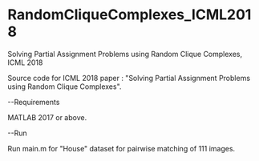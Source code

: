 # RandomCliqueComplexes_ICML2018
Solving Partial Assignment Problems using Random Clique Complexes, ICML 2018

Source code for ICML 2018 paper : "Solving Partial Assignment Problems using Random Clique Complexes".

--Requirements

MATLAB 2017 or above.

--Run

Run main.m for "House" dataset for pairwise matching of 111 images.
